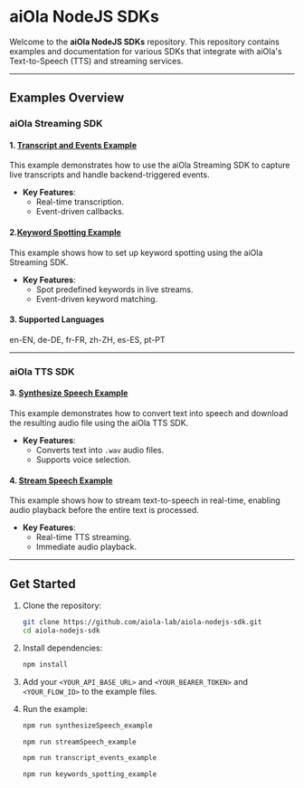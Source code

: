 # aiOla NodeJS SDKs

Welcome to the **aiOla NodeJS SDKs** repository. This repository contains examples and documentation for various SDKs that integrate with aiOla's Text-to-Speech (TTS) and streaming services.

---

## Examples Overview

### aiOla Streaming SDK

#### 1. [Transcript and Events Example](https://github.com/aiola-lab/aiola-nodejs-sdk/blob/dev/examples/1_transcript_events_example/README.md)
This example demonstrates how to use the aiOla Streaming SDK to capture live transcripts and handle backend-triggered events.

- **Key Features**:
  - Real-time transcription.
  - Event-driven callbacks.

#### 2.[Keyword Spotting Example](https://github.com/aiola-lab/aiola-nodejs-sdk/blob/dev/examples/2_keywords_spotting_example/README.md)

This example shows how to set up keyword spotting using the aiOla Streaming SDK.

- **Key Features**:
  - Spot predefined keywords in live streams.
  - Event-driven keyword matching.
    
#### 3. Supported Languages 
 en-EN, de-DE, fr-FR, zh-ZH, es-ES, pt-PT

---

### aiOla TTS SDK

#### 3. [Synthesize Speech Example](https://github.com/aiola-lab/aiola-nodejs-sdk/blob/dev/examples/3_synthesizeSpeech_example/README.md)
This example demonstrates how to convert text into speech and download the resulting audio file using the aiOla TTS SDK.

- **Key Features**:
  - Converts text into `.wav` audio files.
  - Supports voice selection.

#### 4. [Stream Speech Example](https://github.com/aiola-lab/aiola-nodejs-sdk/blob/dev/examples/4_streamSpeech_example/README.md)
This example shows how to stream text-to-speech in real-time, enabling audio playback before the entire text is processed.

- **Key Features**:
  - Real-time TTS streaming.
  - Immediate audio playback.

---

## Get Started

1. Clone the repository:
   ```bash
   git clone https://github.com/aiola-lab/aiola-nodejs-sdk.git
   cd aiola-nodejs-sdk
   ```

2. Install dependencies:
   ```bash
   npm install
   ```

3. Add your `<YOUR_API_BASE_URL>` and `<YOUR_BEARER_TOKEN>` and `<YOUR_FLOW_ID>` to the example files.

4. Run the example:
   ```bash
   npm run synthesizeSpeech_example

   npm run streamSpeech_example

   npm run transcript_events_example

   npm run keywords_spotting_example
   ```
